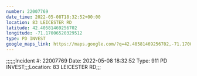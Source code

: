 ```yaml
---
number: 22007769
date_time: 2022-05-08T18:32:52+00:00
location: 83 LEICESTER RD
latitude: 42.40581469256702
longitude: -71.17006520329512
type: PD INVEST
google_maps_link: https://maps.google.com/?q=42.40581469256702,-71.17006520329512
---
```


;;;;;;Incident #: 22007769   Date: 2022-05-08 18:32:52   Type: 911 PD INVEST;;;Location: 83 LEICESTER RD;;;
